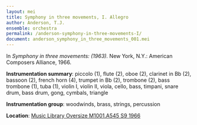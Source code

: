 ```yaml
---
layout: mei
title: Symphony in three movements, I. Allegro
author: Anderson, T.J.
ensemble: orchestra
permalink: /anderson-symphony-in-three-movements-I/
document: anderson_symphony_in_three_movements_001.mei
---
```


In *Symphony in three movements: (1963).* New York, N.Y.: American Composers Alliance, 1966.

**Instrumentation summary**: piccolo (1), flute (2), oboe (2), clarinet in Bb (2), bassoon (2), french horn (4), trumpet in Bb (2), trombone (2), bass trombone (1), tuba (1), violin I, violin II, viola, cello, bass, timpani, snare drum, bass drum, gong, cymbals, triangle 

**Instrumentation group**: woodwinds, brass, strings, percussion

**Location**: <a href="https://tufts-primo.hosted.exlibrisgroup.com/permalink/f/bnf7qa/01TUN_ALMA21105595270003851" target="_blank">Music Library Oversize M1001.A545 S9 1966</a>
